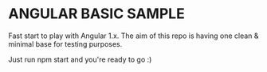 ANGULAR BASIC SAMPLE
====================

Fast start to play with Angular 1.x. The aim of this repo is having one clean & minimal base for testing purposes.

Just run npm start and you're ready to go :)